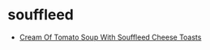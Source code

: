 # souffleed

 * [Cream Of Tomato Soup With Souffleed Cheese Toasts](index/c/cream-of-tomato-soup-with-souffleed-cheese-toasts-355878.json)
